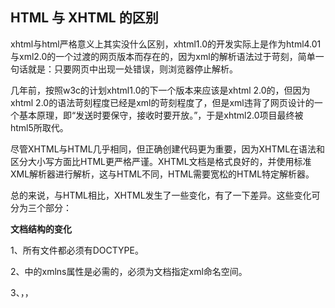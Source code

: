 ## HTML 与 XHTML 的区别

xhtml与html严格意义上其实没什么区别，xhtml1.0的开发实际上是作为html4.01与xml2.0的一个过渡的网页版本而存在的，因为xml的解析语法过于苛刻，简单一句话就是：只要网页中出现一处错误，则浏览器停止解析。

几年前，按照w3c的计划xhtml1.0的下一个版本来应该是xhtml 2.0的，但因为xhtml 2.0的语法苛刻程度已经是xml的苛刻程度了，但是xml违背了网页设计的一个基本原理，即“发送时要保守，接收时要开放。”，于是xhtml2.0项目最终被html5所取代。  

尽管XHTML与HTML几乎相同，但正确创建代码更为重要，因为XHTML在语法和区分大小写方面比HTML更严格严谨。XHTML文档是格式良好的，并使用标准XML解析器进行解析，这与HTML不同，HTML需要宽松的HTML特定解析器。

总的来说，与HTML相比，XHTML发生了一些变化，有了一下差异。这些变化可分为三个部分：

**文档结构的变化**

1、所有文件都必须有DOCTYPE。

2、<html>中的xmlns属性是必需的，必须为文档指定xml命名空间。

3、<html>，<head>，<title>和<body>对于各自的结束标记是必需的。

**XHTML标签的变化**

1、所有的XHTML标签必须为小写。

2、必须要结束所有XHTML标记，即要结束</>标签。例：<h1></h1>，<hr/>，<img/>

3、必须正确嵌套所有XHTML标记，标签的嵌套顺序要正确。

4、XHTML文档必须有一个根元素。

**XHTML属性的变化**

1、必须正确添加所有XHTML属性。

2、所有XHTML属性必须为小写，且必须加上引号。

2、XHTML属性不能被缩写。

3、必须引用XHTML属性值